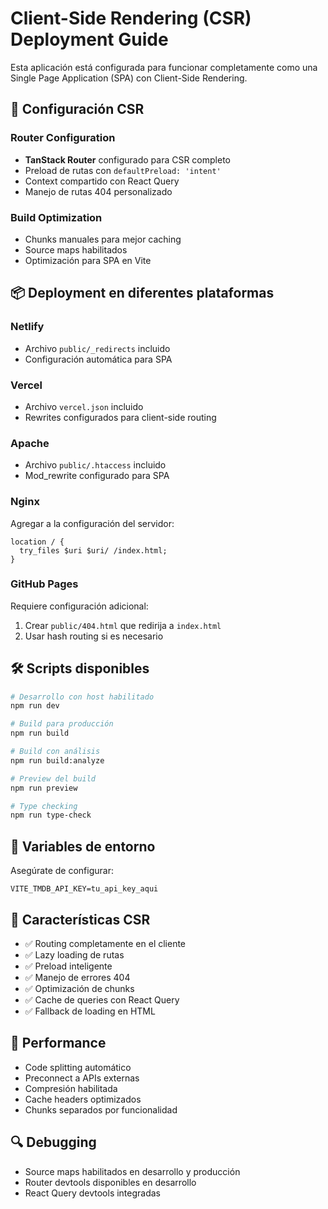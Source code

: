 # Client-Side Rendering (CSR) Deployment Guide

Esta aplicación está configurada para funcionar completamente como una Single Page Application (SPA) con Client-Side Rendering.

## 🚀 Configuración CSR

### Router Configuration
- **TanStack Router** configurado para CSR completo
- Preload de rutas con `defaultPreload: 'intent'`
- Context compartido con React Query
- Manejo de rutas 404 personalizado

### Build Optimization
- Chunks manuales para mejor caching
- Source maps habilitados
- Optimización para SPA en Vite

## 📦 Deployment en diferentes plataformas

### Netlify
- Archivo `public/_redirects` incluido
- Configuración automática para SPA

### Vercel
- Archivo `vercel.json` incluido
- Rewrites configurados para client-side routing

### Apache
- Archivo `public/.htaccess` incluido
- Mod_rewrite configurado para SPA

### Nginx
Agregar a la configuración del servidor:
```nginx
location / {
  try_files $uri $uri/ /index.html;
}
```

### GitHub Pages
Requiere configuración adicional:
1. Crear `public/404.html` que redirija a `index.html`
2. Usar hash routing si es necesario

## 🛠️ Scripts disponibles

```bash
# Desarrollo con host habilitado
npm run dev

# Build para producción
npm run build

# Build con análisis
npm run build:analyze

# Preview del build
npm run preview

# Type checking
npm run type-check
```

## 🔧 Variables de entorno

Asegúrate de configurar:
```env
VITE_TMDB_API_KEY=tu_api_key_aqui
```

## 📱 Características CSR

- ✅ Routing completamente en el cliente
- ✅ Lazy loading de rutas
- ✅ Preload inteligente
- ✅ Manejo de errores 404
- ✅ Optimización de chunks
- ✅ Cache de queries con React Query
- ✅ Fallback de loading en HTML

## 🎯 Performance

- Code splitting automático
- Preconnect a APIs externas
- Compresión habilitada
- Cache headers optimizados
- Chunks separados por funcionalidad

## 🔍 Debugging

- Source maps habilitados en desarrollo y producción
- Router devtools disponibles en desarrollo
- React Query devtools integradas
